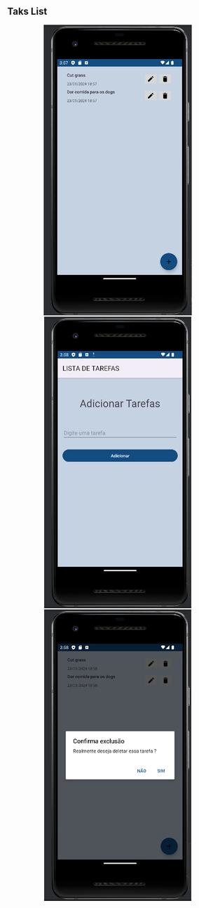 ## **Taks List**
<p align="center">
<img src="Pictures/Screenshot from 2024-01-23 15-57-49.png"> <img src="Pictures/Screenshot from 2024-01-23 15-58-12.png"> 
<img src="Pictures/Screenshot from 2024-01-23 15-58-19.png"></p>




